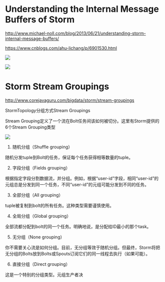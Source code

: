 

# Understanding the Internal Message Buffers of Storm

http://www.michael-noll.com/blog/2013/06/21/understanding-storm-internal-message-buffers/

https://www.cnblogs.com/ahu-lichang/p/6901530.html

![](http://www.michael-noll.com/assets/uploads/storm-internal-message-queues.png)

![](https://images2015.cnblogs.com/blog/1110462/201705/1110462-20170524162219419-1153066999.png)


# Storm Stream Groupings

http://www.corejavaguru.com/bigdata/storm/stream-groupings

StormTopology分组方式Stream Groupings

Stream Grouping定义了一个流在Bolt任务间该如何被切分。这里有Storm提供的6个Stream Grouping类型

![](http://www.corejavaguru.com/assets/images/content/storm-fields-grouping.jpg)

1. 随机分组（Shuffle grouping）

随机分发tuple到Bolt的任务，保证每个任务获得相等数量的tuple。

2. 字段分组（Fields grouping）

根据指定字段分割数据流，并分组。例如，根据“user-id”字段，相同“user-id”的元组总是分发到同一个任务，不同“user-id”的元组可能分发到不同的任务。

3. 全部分组（All grouping）

tuple被复制到bolt的所有任务。这种类型需要谨慎使用。

4. 全局分组（Global grouping）

全部流都分配到bolt的同一个任务。明确地说，是分配给ID最小的那个task。

5. 无分组（None grouping）

你不需要关心流是如何分组。目前，无分组等效于随机分组。但最终，Storm将把无分组的Bolts放到Bolts或Spouts订阅它们的同一线程去执行（如果可能）。

6. 直接分组（Direct grouping）

这是一个特别的分组类型。元组生产者决


